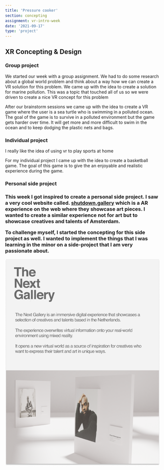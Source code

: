 ```yaml
---
title: 'Pressure cooker'
section: concepting
assignment: vr-intro-week
date: '2021-09-17'
type: 'project'
---
```


<h2>XR Concepting & Design</h2>

<h3>Group project</h3>
<p>
We started our week with a group assignment. We had to do some research about a global world problem and think about a way how we can create a VR solution for this problem.
We came up with the idea to create a solution for marine pollution. This was a topic that touched all of us so we were driven to create a nice VR concept for this problem
</p>

<p>
After our brainstorm sessions we came up with the idea to create a VR game where the user is a sea turtle who is swimming in a polluted ocean. The goal of the game is to survive in a polluted environment but the game gets harder over time. It will get more and more difficult to swim in the ocean and to keep dodging the plastic nets and bags.
</p>

<h3>Individual project</h3>
<p>I really like the idea of using vr to play sports at home</p>
<p>
For my individual project I came up with the idea to create a basketball game. The goal of this game is to give the an enjoyable and realistic experience during the game. 
</p>

<h3>Personal side project<h3/>
<p>This week I got inspired to create a personal side project. I saw a very cool website called. <a href="https://shutdown.gallery/" target="__blank">shutdown.gallery</a> which is a AR experience on the web where they showcase art pieces. I wanted to create a similar experience not for art but to showcase creatives and talents of Amsterdam. </p>

<p>To challenge myself, I started the concepting for this side project as well. I wanted to implement the things that I was learning in the minor on a side-project that I am very passionate about.</p>

![The Next Gallery](../../utils/assets/Poster.png)
